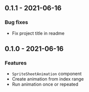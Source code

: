 ## 0.1.1 - 2021-06-16

### Bug fixes

* Fix project title in readme



## 0.1.0 - 2021-06-16

### Features

* `SpriteSheetAnimation` component
* Create animation from index range
* Run animation once or repeated
